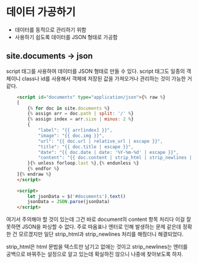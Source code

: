 ---
---

# 데이터 가공하기
- 데이터를 동적으로 관리하기 위함
- 사용하기 쉽도록 데이터를 JSON 형태로 가공함

## site.documents -> json
script 태그를 사용하여 데이터를 JSON 형태로 만들 수 있다. script 태그도 일종의 객체이니 class나 id를 사용해서 객체에 저장된 값을 가져오거나 관리하는 것이 가능한 거 같다.
```html
    <script id="documents" type="application/json">{% raw %}
    [
        {% for doc in site.documents %}
        {% assign arr = doc.path | split: '/' %}
        {% assign index = arr.size | minus: 2 %}
        {
            "label": "{{ arr[index] }}",
            "image": "{{ doc.img }}",
            "url": "{{ doc.url | relative_url | escape }}",
            "title": "{{ doc.title | escape }}",
            "date": "{{ doc.date | date: '%Y-%m-%d' | escape }}",
            "content": "{{ doc.content | strip_html | strip_newlines | escape | truncatewords: 20 }}"
        }{% unless forloop.last %},{% endunless %}
        {% endfor %}
    ]{% endraw %}
    </script>
    
    <script>
        let jsonData = $('#documents').text()
        jsonData = JSON.parse(jsonData)
    </script>
```
여기서 주의해야 할 것이 있는데 그건 바로 document의 content 항목 처리다 이걸 잘못하면 JSON을 파싱할 수 없다. 주로 따옴표나 엔터로 인해 발생하는 문제 같은데 정확한 건 모르겠지만 일단 strip_html과 strip_newlines 처리를 해줬더니 해결되었다.

strip_html은 html 문법을 텍스트만 남기고 없애는 것이고 strip_newlines는 엔터를 공백으로 바꿔주는 설정으로 알고 있는데 확실하진 않으니 나중에 찾아보도록 하자.